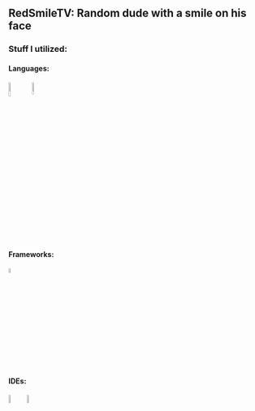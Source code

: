 ## RedSmileTV: Random dude with a smile on his face

### Stuff I utilized:
  
  #### Languages:
  <img src="https://raw.githubusercontent.com/yurijserrano/Github-Profile-Readme-Logos/master/programming%20languages/java.svg" width=8.5% align="left">
  <img src="https://raw.githubusercontent.com/yurijserrano/Github-Profile-Readme-Logos/master/programming%20languages/python.svg" width=8%>

  #### Frameworks:
  <img src="https://avatars.githubusercontent.com/u/1390178?s=280&v=4" width=5%>

  #### IDEs:
  <img src="https://raw.githubusercontent.com/yurijserrano/Github-Profile-Readme-Logos/master/text%20editors/vscode.svg" width=6.5% align="left">
  <img src="https://raw.githubusercontent.com/yurijserrano/Github-Profile-Readme-Logos/master/ides/intellij.svg" width=6.5% align="left">

<!--
**RedSmileTV/RedSmileTV** is a ✨ _special_ ✨ repository because its `README.md` (this file) appears on your GitHub profile.
-->
